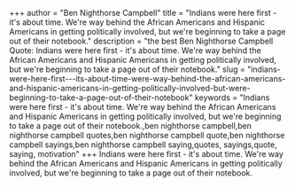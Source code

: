 +++
author = "Ben Nighthorse Campbell"
title = "Indians were here first - it's about time. We're way behind the African Americans and Hispanic Americans in getting politically involved, but we're beginning to take a page out of their notebook."
description = "the best Ben Nighthorse Campbell Quote: Indians were here first - it's about time. We're way behind the African Americans and Hispanic Americans in getting politically involved, but we're beginning to take a page out of their notebook."
slug = "indians-were-here-first---its-about-time-were-way-behind-the-african-americans-and-hispanic-americans-in-getting-politically-involved-but-were-beginning-to-take-a-page-out-of-their-notebook"
keywords = "Indians were here first - it's about time. We're way behind the African Americans and Hispanic Americans in getting politically involved, but we're beginning to take a page out of their notebook.,ben nighthorse campbell,ben nighthorse campbell quotes,ben nighthorse campbell quote,ben nighthorse campbell sayings,ben nighthorse campbell saying,quotes, sayings,quote, saying, motivation"
+++
Indians were here first - it's about time. We're way behind the African Americans and Hispanic Americans in getting politically involved, but we're beginning to take a page out of their notebook.
